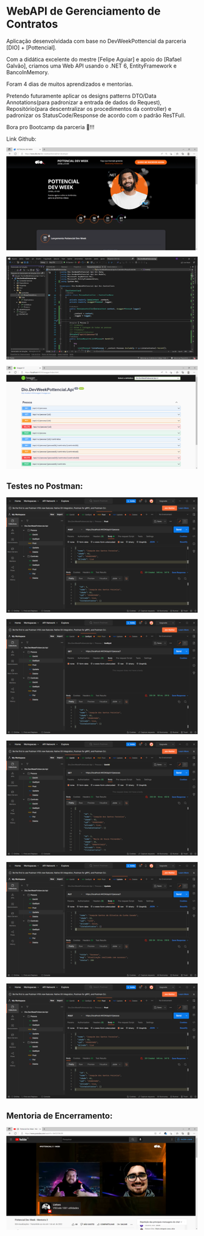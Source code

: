 ﻿# WebAPI de Gerenciamento de Contratos #

Aplicação desenvolvidada com base no DevWeekPottencial da parceria [DIO] + [Pottencial].

Com a didática excelente do mestre [Felipe Aguiar] e apoio do [Rafael Galvão], criamos uma Web API usando o .NET 6, EntityFramework e BancoInMemory.

Foram 4 dias de muitos aprendizados e mentorias.

Pretendo futuramente aplicar os designs patterns DTO/Data Annotations(para padronizar a entrada de dados do Request), Repositório(para descentralizar os procedimentos da controller) e padronizar os StatusCode/Response de acordo com o padrão ResTFull. 

Bora pro Bootcamp da parceria 🚀!!!

Link Github: 

![Site do Evento](Docs/Imgs/SiteEvento.png)

![Codigo](Docs/Imgs/Codigo.png)

![Swagger](Docs/Imgs/Swagger.png)

## Testes no Postman: ##
![PostmanCreate](Docs/Imgs/PostmanCreate.png)

![PostmanGetById](Docs/Imgs/PostmanGetById.png)

![PostmanGetAll](Docs/Imgs/PostmanGetAll.png)

![PostmanUpdate](Docs/Imgs/PostmanUpdate.png)

![PostmanDelete](Docs/Imgs/PostmanCreate.png)

## Mentoria de Encerramento: ##
![Encerramento](Docs/Imgs/Encerramento.png)